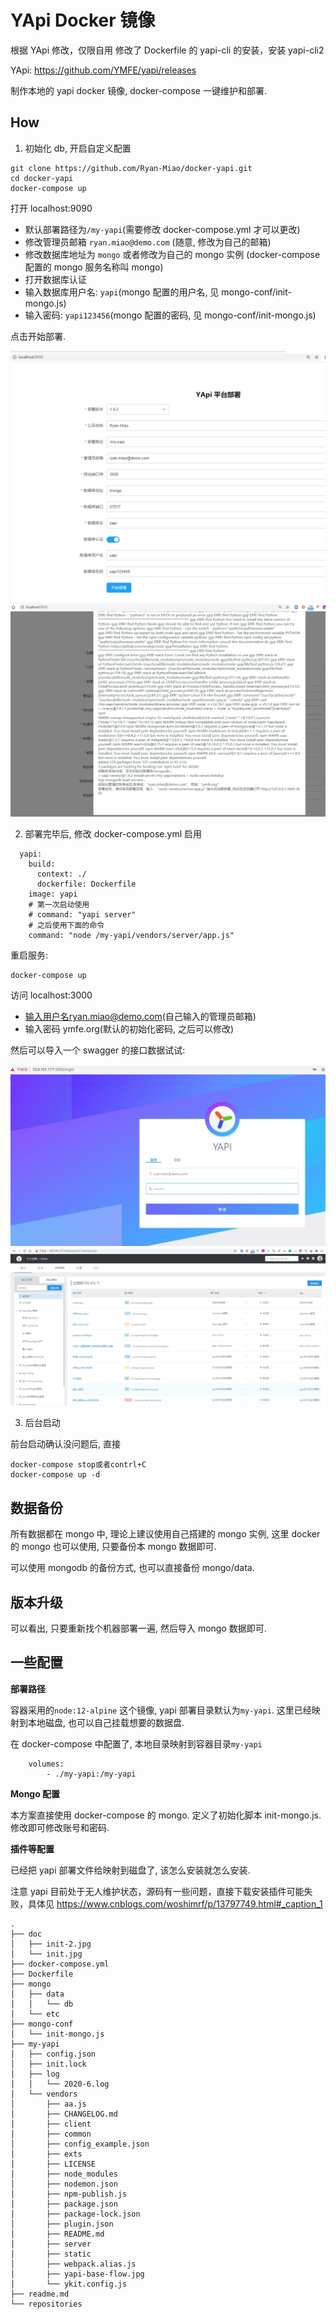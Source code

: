 # YApi Docker 镜像

根据 YApi 修改，仅限自用
修改了 Dockerfile 的 yapi-cli 的安装，安装 yapi-cli2

YApi: https://github.com/YMFE/yapi/releases

制作本地的 yapi docker 镜像, docker-compose 一键维护和部署.

## How

1. 初始化 db, 开启自定义配置

```
git clone https://github.com/Ryan-Miao/docker-yapi.git
cd docker-yapi
docker-compose up
```

打开 localhost:9090

- 默认部署路径为`/my-yapi`(需要修改 docker-compose.yml 才可以更改)
- 修改管理员邮箱 `ryan.miao@demo.com` (随意, 修改为自己的邮箱)
- 修改数据库地址为 `mongo` 或者修改为自己的 mongo 实例 (docker-compose 配置的 mongo 服务名称叫 mongo)
- 打开数据库认证
- 输入数据库用户名: `yapi`(mongo 配置的用户名, 见 mongo-conf/init-mongo.js)
- 输入密码: `yapi123456`(mongo 配置的密码, 见 mongo-conf/init-mongo.js)

点击开始部署.

![](doc/init.jpg)
![](doc/init-2.jpg)

2. 部署完毕后, 修改 docker-compose.yml
   启用

```
  yapi:
    build:
      context: ./
      dockerfile: Dockerfile
    image: yapi
    # 第一次启动使用
    # command: "yapi server"
    # 之后使用下面的命令
    command: "node /my-yapi/vendors/server/app.js"
```

重启服务:

```
docker-compose up
```

访问 localhost:3000

- 输入用户名ryan.miao@demo.com(自己输入的管理员邮箱)
- 输入密码 ymfe.org(默认的初始化密码, 之后可以修改)

然后可以导入一个 swagger 的接口数据试试:

![](doc/start-1.jpg)
![](doc/start-2.jpg)

3. 后台启动

前台启动确认没问题后, 直接

```
docker-compose stop或者contrl+C
docker-compose up -d
```

## 数据备份

所有数据都在 mongo 中, 理论上建议使用自己搭建的 mongo 实例, 这里 docker 的 mongo 也可以使用, 只要备份本 mongo 数据即可.

可以使用 mongodb 的备份方式, 也可以直接备份 mongo/data.

## 版本升级

可以看出, 只要重新找个机器部署一遍, 然后导入 mongo 数据即可.

## 一些配置

**部署路径**

容器采用的`node:12-alpine` 这个镜像, yapi 部署目录默认为`my-yapi`. 这里已经映射到本地磁盘, 也可以自己挂载想要的数据盘.

在 docker-compose 中配置了, 本地目录映射到容器目录`my-yapi`

```
    volumes:
        - ./my-yapi:/my-yapi
```

**Mongo 配置**

本方案直接使用 docker-compose 的 mongo. 定义了初始化脚本 init-mongo.js. 修改即可修改账号和密码.

**插件等配置**

已经把 yapi 部署文件给映射到磁盘了, 该怎么安装就怎么安装.

注意 yapi 目前处于无人维护状态，源码有一些问题，直接下载安装插件可能失败，具体见 https://www.cnblogs.com/woshimrf/p/13797749.html#_caption_1

```
.
├── doc
│   ├── init-2.jpg
│   └── init.jpg
├── docker-compose.yml
├── Dockerfile
├── mongo
│   ├── data
│   │   └── db
│   └── etc
├── mongo-conf
│   └── init-mongo.js
├── my-yapi
│   ├── config.json
│   ├── init.lock
│   ├── log
│   │   └── 2020-6.log
│   └── vendors
│       ├── aa.js
│       ├── CHANGELOG.md
│       ├── client
│       ├── common
│       ├── config_example.json
│       ├── exts
│       ├── LICENSE
│       ├── node_modules
│       ├── nodemon.json
│       ├── npm-publish.js
│       ├── package.json
│       ├── package-lock.json
│       ├── plugin.json
│       ├── README.md
│       ├── server
│       ├── static
│       ├── webpack.alias.js
│       ├── yapi-base-flow.jpg
│       └── ykit.config.js
├── readme.md
└── repositories
```
